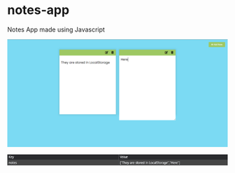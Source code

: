 # notes-app
Notes App made using Javascript

![Alt text](Screenshot.png?raw=true "Screenshot")

![Alt text](Screenshot2.png?raw=true "Screenshot")
